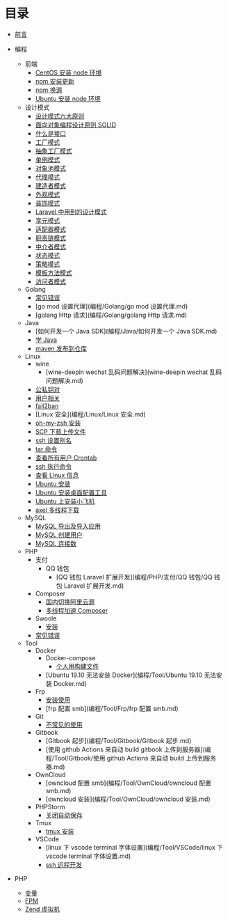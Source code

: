 # 目录

- [前言](README.md)

- 编程
  - 前端
    - [CentOS 安装 node 环境](编程/前端/CentOS安装node环境.md)
    - [npm 安装更新](编程/前端/npm安装更新.md)
    - [npm 换源](编程/前端/npm换源.md)
    - [Ubuntu 安装 node 环境](编程/前端/Ubuntu安装node环境.md)
  - 设计模式
    - [设计模式六大原则](编程/DesignPatterns/设计模式六大原则.md)
    - [面向对象编程设计原则 SOLID](编程/DesignPatterns/面向对象编程设计原则SOLID.md)
    - [什么是接口](编程/DesignPatterns/什么是接口.md)
    - [工厂模式](编程/DesignPatterns/工厂模式.md)
    - [抽象工厂模式](编程/DesignPatterns/抽象工厂模式.md)
    - [单例模式](编程/DesignPatterns/单例模式.md)
    - [对象池模式](编程/DesignPatterns/对象池模式.md)
    - [代理模式](编程/DesignPatterns/代理模式.md)
    - [建造者模式](编程/DesignPatterns/建造者模式.md)
    - [外观模式](编程/DesignPatterns/外观模式.md)
    - [装饰模式](编程/DesignPatterns/装饰模式.md)
    - [Laravel 中用到的设计模式](编程/DesignPatterns/Laravel中用到的设计模式.md)
    - [享元模式](编程/DesignPatterns/享元模式.md)
    - [适配器模式](编程/DesignPatterns/适配器模式.md)
    - [职责链模式](编程/DesignPatterns/职责链模式.md)
    - [中介者模式](编程/DesignPatterns/中介者模式.md)
    - [状态模式](编程/DesignPatterns/状态模式.md)
    - [策略模式](编程/DesignPatterns/策略模式.md)
    - [模板方法模式](编程/DesignPatterns/模板方法模式.md)
    - [访问者模式](编程/DesignPatterns/访问者模式.md)
  - Golang
    - [常见错误](编程/Golang/常见错误)
    - [go mod 设置代理](编程/Golang/go mod 设置代理.md)
    - [golang Http 请求](编程/Golang/golang Http 请求.md)
  - Java
    - [如何开发一个 Java SDK](编程/Java/如何开发一个 Java SDK.md)
    - [学 Java](编程/Java/学Java.md)
    - [maven 发布到仓库](编程/Java/maven发布到仓库.md)
  - Linux
    - wine
      - [wine-deepin wechat 乱码问题解决](wine-deepin wechat 乱码问题解决.md)
    - [公私钥对](编程/Linux/公私钥对.md)
    - [用户相关](编程/Linux/用户相关.md)
    - [fail2ban](编程/Linux/fail2ban.md)
    - [Linux 安全](编程/Linux/Linux 安全.md)
    - [oh-my-zsh 安装](编程/Linux/oh-my-zsh安装.md)
    - [SCP 下载上传文件](编程/Linux/SCP下载上传文件.md)
    - [ssh 设置别名](编程/Linux/ssh设置别名.md)
    - [tar 命令](编程/Linux/tar.md)
    - [查看所有用户 Crontab](/编程/Linux/查看所有crontab.md)
    - [ssh 执行命令](/编程/Linux/ssh执行命令.md)
    - [查看 Linux 信息](/编程/Linux/查看Linux信息.md)
    - [Ubuntu 安装](/编程/Linux/Ubuntu安装.md)
    - [Ubuntu 安装桌面配置工具](/编程/Linux/Ubuntu安装桌面配置工具.md)
    - [Ubuntu 上安装小飞机](/编程/Linux/Ubuntu上安装小飞机.md)
    - [axel 多线程下载](/编程/Linux/axel多线程下载.md)
  - MySQL
    - [MySQL 导出及导入应用](编程/MySQL/MySQL导出及导入应用.md)
    - [MySQL 创建用户](编程/MySQL/MySQL创建用户.md)
    - [MySQL 连接数](编程/MySQL/MySQL连接数.md)
  - PHP
    - 支付
      - QQ 钱包
        - [QQ 钱包 Laravel 扩展开发](编程/PHP/支付/QQ 钱包/QQ 钱包 Laravel 扩展开发.md)
    - Composer
      - [国内切换阿里云源](编程/PHP/Composer/国内切换阿里云源.md)
      - [多线程加速 Composer](编程/PHP/Composer/多线程下载加速Composer.md)
    - Swoole
      - [安装](编程/PHP/Swoole/安装.md)
    - [常见错误](编程/PHP/常见错误.md)
  - Tool
    - Docker
      - Docker-compose
        - [个人用构建文件](编程/Tool/Docker/Docker-Compose/个人用构建文件.md)
      - [Ubuntu 19.10 无法安装 Docker](编程/Tool/Ubuntu 19.10 无法安装 Docker.md)
    - Frp
      - [安装使用](编程/Tool/Frp/安装.md)
      - [frp 配置 smb](编程/Tool/Frp/frp 配置 smb.md)
    - Git
      - [不常见的使用](编程/Tool/Git/不常见的使用.md)
    - Gitbook
      - [Gitbook 起步](编程/Tool/Gitbook/Gitbook 起步.md)
      - [使用 github Actions 来自动 build gitbook 上传到服务器](编程/Tool/Gitbook/使用 github Actions 来自动 build 上传到服务器.md)
    - OwnCloud
      - [owncloud 配置 smb](编程/Tool/OwnCloud/owncloud 配置 smb.md)
      - [owncloud 安装](编程/Tool/OwnCloud/owncloud 安装.md)
    - PHPStorm
      - [关闭自动保存](编程/Tool/PHPStorm/关闭自动保存.md)
    - Tmux
      - [tmux 安装](编程/Tool/Tmux/tmux安装.md)
    - VSCode
      - [linux 下 vscode terminal 字体设置](编程/Tool/VSCode/linux 下 vscode terminal 字体设置.md)
      - [ssh 远程开发](编程/Tool/VSCode/ssh远程开发.md)
- PHP
  - [变量](PHP/变量.md)
  - [FPM](PHP/FPM.md)
  - [Zend 虚拟机](PHP/Zend虚拟机.md)
